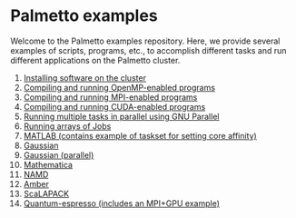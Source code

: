 # Palmetto examples

Welcome to the Palmetto examples repository.
Here, we provide several examples of scripts, programs, etc.,
to accomplish different tasks and run different applications
on the Palmetto cluster.

1.  [Installing software on the cluster](Installation/)
1.  [Compiling and running OpenMP-enabled programs](OpenMP/)
1.  [Compiling and running MPI-enabled programs](MPI/)
1.  [Compiling and running CUDA-enabled programs](CUDA/)
1.  [Running multiple tasks in parallel using GNU Parallel](GNU-Parallel)
1.  [Running arrays of Jobs](Job-arrays/)
1.  [MATLAB (contains example of taskset for setting core affinity)](MATLAB/)
1.  [Gaussian](Gaussian/)
1.  [Gaussian (parallel)](Gaussian-parallel/)
1.  [Mathematica](Mathematica/)
1.  [NAMD](NAMD/)
1. [Amber](Amber/)
1. [ScaLAPACK](ScaLAPACK/)
1. [Quantum-espresso (includes an MPI+GPU example)](Quantum-Espresso)
